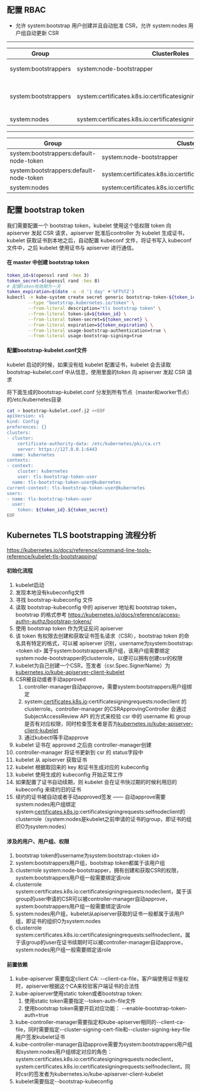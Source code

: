 ## 配置 RBAC

- 允许 system:bootstrap 用户创建并且自动批准 CSR，允许 system:nodes 用户组自动更新 CSR

----

| Group                | ClusterRoles                                                 |                                    |
| -------------------- | ------------------------------------------------------------ | ---------------------------------- |
| system:bootstrappers | system:node-bootstrapper                                     | 自动创建和获取 CSR                 |
| system:bootstrappers | system:certificates.k8s.io:certificatesigningrequests:nodeclient | CSR 被 controller-manager 自动批准 |
| system:nodes         | system:certificates.k8s.io:certificatesigningrequests:selfnodeclient | 证书续期                           |

---

| Group                                   | ClusterRoles                                                 |      |
| --------------------------------------- | ------------------------------------------------------------ | ---- |
| system:bootstrappers:default-node-token | system:node-bootstrapper                                     |      |
| system:bootstrappers:default-node-token | system:certificates.k8s.io:certificatesigningrequests:nodeclient |      |
| system:nodes                            | system:certificates.k8s.io:certificatesigningrequests:selfnodeclient |      |



## 配置 bootstrap token

我们需要配置一个 bootstrap token，kubelet 使用这个低权限 token 向 apiserver 发起 CSR 请求，apiserver 批准后controller 为 kubelet 生成证书，kubelet 获取证书到本地之后，自动配置 kubeconf 文件，将证书写入 kubeconf 文件中，之后 kubelet 使用证书与 apiserver 进行通信。

#### 在 master 中创建 bootstrap token

```bash
token_id=$(openssl rand -hex 3)
token_secret=$(openssl rand -hex 8)
# 配置token有效期为一天
token_expiration=$(date -u -d '1 day' +'%FT%TZ')
kubectl -n kube-system create secret generic bootstrap-token-${token_id} \
		--type "bootstrap.kubernetes.io/token" \
		--from-literal description="tls bootstrap token" \
		--from-literal token-id=${token_id} \
		--from-literal token-secret=${token_secret} \
		--from-literal expiration=${token_expiration} \
		--from-literal usage-bootstrap-authentication=true \
		--from-literal usage-bootstrap-signing=true
```

#### 配置bootstrap-kubelet.conf文件

kubelet 启动的时候，如果没有给 kubelet 配置证书，kubelet 会去读取 bootstrap-kubelet.conf 中从信息，使用里面的token 向 apiserver 发起 CSR 请求

将下面生成的bootstrap-kubelet.conf 分发到所有节点（master和worker节点）的/etc/kubernetes目录

```bash
cat > bootstrap-kubelet.conf.j2 <<EOF
apiVersion: v1
kind: Config
preferences: {}
clusters:
- cluster:
    certificate-authority-data: /etc/kubernetes/pki/ca.crt
    server: https://127.0.0.1:6443
  name: kubernetes
contexts:
- context:
    cluster: kubernetes
    user: tls-bootstrap-token-user
  name: tls-bootstrap-token-user@kubernetes
current-context: tls-bootstrap-token-user@kubernetes
users:
- name: tls-bootstrap-token-user
  user:
    token: ${token_id}.${token_secret}
EOF
```

## Kubernetes TLS bootstrapping 流程分析

https://kubernetes.io/docs/reference/command-line-tools-reference/kubelet-tls-bootstrapping/

#### 初始化流程

1. kubelet启动
2. 发现本地没有kubeconfig文件
3. 寻找 bootstrap-kubeconfig 文件
4. 读取 bootstrap-kubeconfig 中的 apiserver 地址和 bootstrap token，bootstrap 的格式参考 https://kubernetes.io/docs/reference/access-authn-authz/bootstrap-tokens/
5. 使用 bootstrap token 作为凭证反问 apiserver
6. 该 token 有权限去创建和获取证书签名请求（CSR），bootstrap token 的命名具有特定的格式，可以被 apiserver 识别，username为system:bootstrap:\<token id\>  属于system:bootstrappers用户组，该用户组需要绑定system:node-bootstrapper的clusterrole，以便可以拥有创建csr的权限
7. kubelet为自己创建一个CSR，签发者（csr.Spec.SignerName）为[kubernetes.io/kube-apiserver-client-kubelet](http://kubernetes.io/kube-apiserver-client-kubelet)
8. CSR被自动或者手动approved
    1. controller-manager自动approve，需要system:bootstrappers用户组绑定
    2. system:[certificates.k8s.io](http://certificates.k8s.io/):certificatesigningrequests:nodeclient 的 clusterrole。controller-manager 的CSRApprovingController 会通过 SubjectAccessReview API 的方式来校验 csr 中的 username 和 group 是否有对应权限，同时检查签发者是否为[kubernetes.io/kube-apiserver-client-kubelet](http://kubernetes.io/kube-apiserver-client-kubelet)
    3. 通过kubectl等手动approve
9. kubelet 证书在 approved 之后由 controller-manager创建
10. controller-manager 将证书更新到 csr 的 status字段中
11. kubelet 从 apiserver 获取证书
12. kubelet 根据取回来的 key 和证书生成对应的 kubeconfig
13. kubelet 使用生成的 kubeconfig 开始正常工作
14. 如果配置了证书自动续期，则 kubelet 会在证书快过期的时候利用旧的 kubeconfig 来续约旧的证书
15. 续约的证书被自动或者手动approved签发 —— 自动approve需要system:nodes用户组绑定system:[certificates.k8s.io](http://certificates.k8s.io/):certificatesigningrequests:selfnodeclient的clusterrole（system:nodes是kubelet之前申请的证书的group，即证书的组织O为system:nodes）

#### 涉及的用户、用户组、权限

1. bootstrap token的username为system:bootstrap:\<token id\>
2. system:bootstrappers用户组，bootstrap token都属于该用户组
3. clusterrole system:node-bootstrapper，拥有创建和获取CSR的权限，system:bootstrappers用户组一般需要绑定该role
4. clusterrole system:certificates.k8s.io:certificatesigningrequests:nodeclient，属于该group的user申请的CSR可以被controller-manager自动approve，system:bootstrappers用户组一般需要绑定该role
5. system:nodes用户组，kubelet从apiserver获取的证书一般都属于该用户组，即证书的组织O为system:nodes
6. clusterrole system:certificates.k8s.io:certificatesigningrequests:selfnodeclient，属于该group的user在证书续期时可以被controller-manager自动approve，system:nodes用户组一般需要绑定该role

#### 前置依赖

1. kube-apiserver 需要指定client CA: --client-ca-file，客户端使用证书鉴权时，apiserver根据这个CA来校验客户端证书的合法性
2. kube-apiserver使用static token或者bootstrap token:
    1. 使用static token需要指定--token-auth-file文件
    2. 使用bootstrap token需要开启对应功能： --enable-bootstrap-token-auth=true
3. kube-controller-manager需要指定和kube-apiserver相同的--client-ca-file，同时需要指定--cluster-signing-cert-file和--cluster-signing-key-file用户签发kubelet证书
4. kube-controller-manager自动approve需要为system:bootstrappers用户组和system:nodes用户组绑定对应的角色：system:certificates.k8s.io:certificatesigningrequests:nodeclient，system:certificates.k8s.io:certificatesigningrequests:selfnodeclient，同时csr的签发者为kubernetes.io/kube-apiserver-client-kubelet
5. kubelet需要指定--bootstrap-kubeconfig